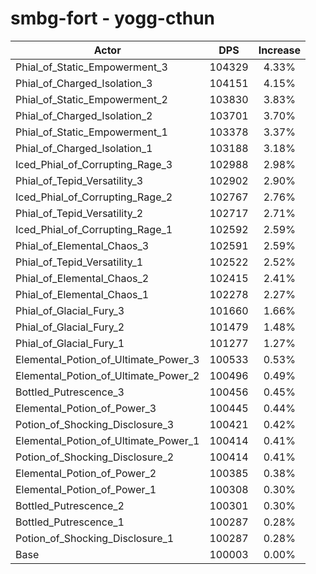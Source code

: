 # smbg-fort - yogg-cthun
| Actor | DPS | Increase |
|---|:---:|:---:|
|Phial_of_Static_Empowerment_3|104329|4.33%|
|Phial_of_Charged_Isolation_3|104151|4.15%|
|Phial_of_Static_Empowerment_2|103830|3.83%|
|Phial_of_Charged_Isolation_2|103701|3.70%|
|Phial_of_Static_Empowerment_1|103378|3.37%|
|Phial_of_Charged_Isolation_1|103188|3.18%|
|Iced_Phial_of_Corrupting_Rage_3|102988|2.98%|
|Phial_of_Tepid_Versatility_3|102902|2.90%|
|Iced_Phial_of_Corrupting_Rage_2|102767|2.76%|
|Phial_of_Tepid_Versatility_2|102717|2.71%|
|Iced_Phial_of_Corrupting_Rage_1|102592|2.59%|
|Phial_of_Elemental_Chaos_3|102591|2.59%|
|Phial_of_Tepid_Versatility_1|102522|2.52%|
|Phial_of_Elemental_Chaos_2|102415|2.41%|
|Phial_of_Elemental_Chaos_1|102278|2.27%|
|Phial_of_Glacial_Fury_3|101660|1.66%|
|Phial_of_Glacial_Fury_2|101479|1.48%|
|Phial_of_Glacial_Fury_1|101277|1.27%|
|Elemental_Potion_of_Ultimate_Power_3|100533|0.53%|
|Elemental_Potion_of_Ultimate_Power_2|100496|0.49%|
|Bottled_Putrescence_3|100456|0.45%|
|Elemental_Potion_of_Power_3|100445|0.44%|
|Potion_of_Shocking_Disclosure_3|100421|0.42%|
|Elemental_Potion_of_Ultimate_Power_1|100414|0.41%|
|Potion_of_Shocking_Disclosure_2|100414|0.41%|
|Elemental_Potion_of_Power_2|100385|0.38%|
|Elemental_Potion_of_Power_1|100308|0.30%|
|Bottled_Putrescence_2|100301|0.30%|
|Bottled_Putrescence_1|100287|0.28%|
|Potion_of_Shocking_Disclosure_1|100287|0.28%|
|Base|100003|0.00%|
